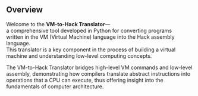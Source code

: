 ## Overview

Welcome to the **VM-to-Hack Translator**—  
a comprehensive tool developed in Python for converting programs  
written in the VM (Virtual Machine) language into the Hack assembly language.  
This translator is a key component in the process of building a virtual machine and understanding low-level computing concepts.


The VM-to-Hack Translator bridges high-level VM commands and low-level assembly,
demonstrating how compilers translate abstract instructions into operations that a CPU can execute,
thus offering insight into the fundamentals of computer architecture.
